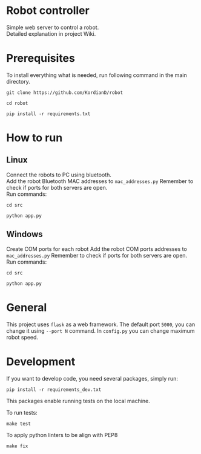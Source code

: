 # Robot controller
Simple web server to control a robot.  
Detailed explanation in project Wiki.

# Prerequisites
To install everything what is needed, run following command in the main directory.
    
    git clone https://github.com/KordianD/robot
    
    cd robot
        
    pip install -r requirements.txt
# How to run

## Linux
Connect the robots to PC using bluetooth.  
Add the robot Bluetooth MAC addresses to `mac_addresses.py`
Remember to check if ports for both servers are open.  
Run commands:

    cd src

    python app.py

## Windows
Create COM ports for each robot
Add the robot COM ports addresses to `mac_addresses.py`
Remember to check if ports for both servers are open.  
Run commands:

    cd src

    python app.py

    
# General 

This project uses `flask` as a web framework.
The default port `5000`, you can change it using `--port N` command.
In `config.py` you can change maximum robot speed.


# Development

If you want to develop code, you need several packages, simply run:

    pip install -r requirements_dev.txt
    
This packages enable running tests on the local machine.

To run tests:

    make test

To apply python linters  to be align with PEP8

    make fix

